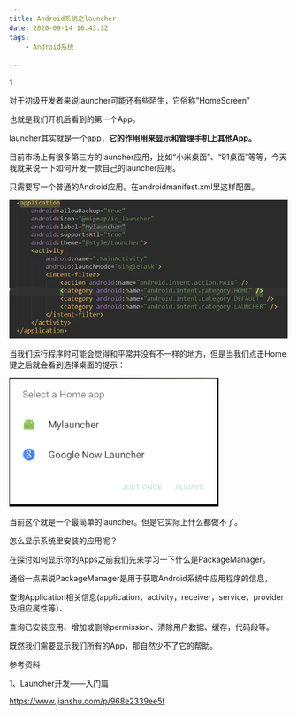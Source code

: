```yaml
---
title: Android系统之launcher
date: 2020-09-14 16:43:32
tags:
	- Android系统

---
```


1

对于初级开发者来说launcher可能还有些陌生，它俗称“HomeScreen”

也就是我们开机后看到的第一个App。

launcher其实就是一个app，**它的作用用来显示和管理手机上其他App。**

目前市场上有很多第三方的launcher应用，比如“小米桌面”、“91桌面”等等，今天我就来说一下如何开发一款自己的launcher应用。

只需要写一个普通的Android应用。在androidmanifest.xml里这样配置。

![img](../images/random_name/708890-d08d130feeea5780.webp)

当我们运行程序时可能会觉得和平常并没有不一样的地方，但是当我们点击Home键之后就会看到选择桌面的提示：

![img](../images/random_name/708890-bc1bd7bb5560c477.webp)



当前这个就是一个最简单的launcher。但是它实际上什么都做不了。

怎么显示系统里安装的应用呢？

在探讨如何显示你的Apps之前我们先来学习一下什么是PackageManager。

通俗一点来说PackageManager是用于获取Android系统中应用程序的信息，

查询Application相关信息(application，activity，receiver，service，provider及相应属性等）、

查询已安装应用、增加或删除permission、清除用户数据、缓存，代码段等。

既然我们需要显示我们所有的App，那自然少不了它的帮助。



参考资料

1、Launcher开发——入门篇

https://www.jianshu.com/p/968e2339ee5f